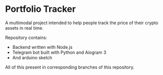 # Portfolio Tracker

A multimodal project intended to help people track the price of their crypto assets in real time.

Repository contains:
- Backend written with Node.js
- Telegram bot built with Python and Aiogram 3
- And arduino sketch

All of this present in corresponding branches of this repository.
